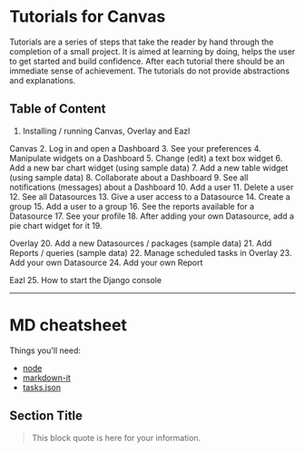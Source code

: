 # Tutorials for Canvas

Tutorials are a series of steps that take the reader by hand through the completion
of a small project.  It is aimed at learning by doing, helps the user to get started and
build confidence.  After each tutorial there should be an immediate sense of achievement.
The tutorials do not provide abstractions and explanations.

## Table of Content

1. Installing / running Canvas, Overlay and Eazl

Canvas
2. Log in and open a Dashboard
3. See your preferences
4. Manipulate widgets on a Dashboard
5. Change (edit) a text box widget
6. Add a new bar chart widget (using sample data)
7. Add a new table widget (using sample data)
8. Collaborate about a Dashboard
9. See all notifications (messages) about a Dashboard
10. Add a user
11. Delete a user
12. See all Datasources
13. Give a user access to a Datasource
14. Create a group
15. Add a user to a group
16. See the reports available for a Datasource
17. See your profile
18. After adding your own Datasource, add a pie chart widget for it
19. 

Overlay
20. Add a new Datasources / packages (sample data)
21. Add Reports / queries (sample data)
22. Manage scheduled tasks in Overlay
23. Add your own Datasource
24. Add your own Report

Eazl
25.  How to start the Django console



___

# MD cheatsheet

Things you'll need:

* [node](https://nodejs.org)
* [markdown-it](https://www.npmjs.com/package/markdown-it)
* [tasks.json](/docs/editor/tasks)

## Section Title

> This block quote is here for your information.